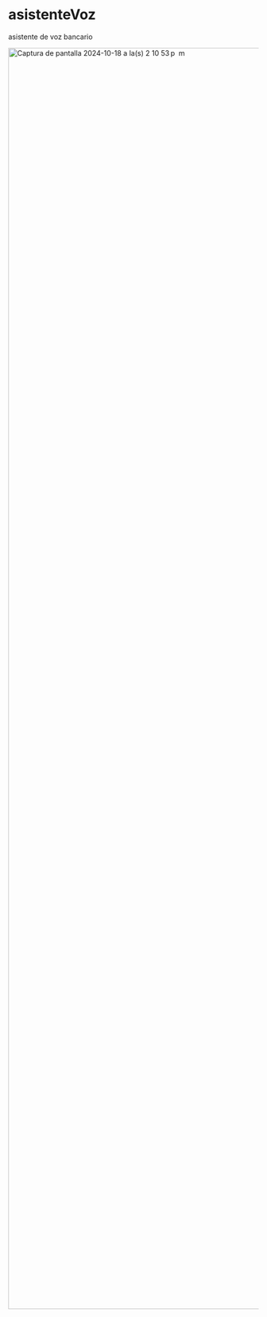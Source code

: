 # asistenteVoz
asistente de voz bancario

<img width="2536" alt="Captura de pantalla 2024-10-18 a la(s) 2 10 53 p  m" src="https://github.com/user-attachments/assets/09b2a8a6-db4a-4564-8027-e0f9527a49d7">
